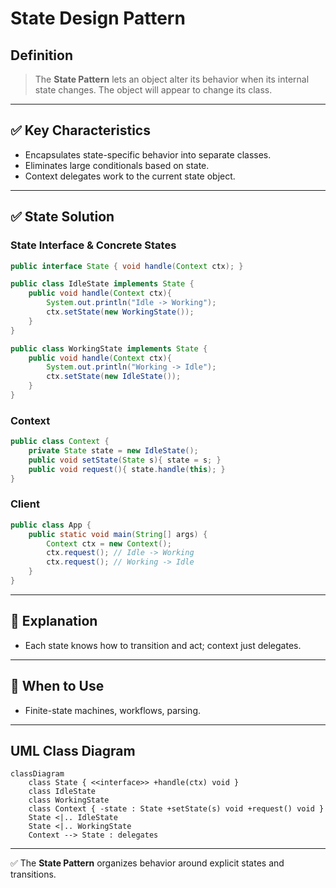 # State Design Pattern

## Definition
> The **State Pattern** lets an object alter its behavior when its internal state changes. The object will appear to change its class.

---

## ✅ Key Characteristics
- Encapsulates state-specific behavior into separate classes.  
- Eliminates large conditionals based on state.  
- Context delegates work to the current state object.  

---

## ✅ State Solution

### State Interface & Concrete States
```java
public interface State { void handle(Context ctx); }

public class IdleState implements State {
    public void handle(Context ctx){
        System.out.println("Idle -> Working");
        ctx.setState(new WorkingState());
    }
}

public class WorkingState implements State {
    public void handle(Context ctx){
        System.out.println("Working -> Idle");
        ctx.setState(new IdleState());
    }
}
```

### Context
```java
public class Context {
    private State state = new IdleState();
    public void setState(State s){ state = s; }
    public void request(){ state.handle(this); }
}
```

### Client
```java
public class App {
    public static void main(String[] args) {
        Context ctx = new Context();
        ctx.request(); // Idle -> Working
        ctx.request(); // Working -> Idle
    }
}
```

---

## 🔎 Explanation
- Each state knows how to transition and act; context just delegates.  

---

## 🎯 When to Use
- Finite-state machines, workflows, parsing.  

---

## UML Class Diagram
```mermaid
classDiagram
    class State { <<interface>> +handle(ctx) void }
    class IdleState
    class WorkingState
    class Context { -state : State +setState(s) void +request() void }
    State <|.. IdleState
    State <|.. WorkingState
    Context --> State : delegates
```
---

✅ The **State Pattern** organizes behavior around explicit states and transitions.
